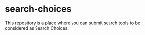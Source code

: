 # search-choices
This repository is a place where you can submit search tools to be considered as Search Choices. 
